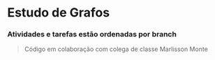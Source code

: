 # Estudo de Grafos

### Atividades e tarefas estão ordenadas por branch

> Código em colaboração com colega de classe Marlisson Monte